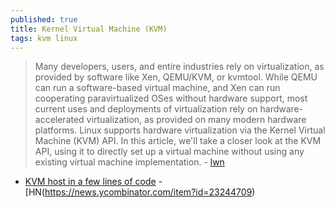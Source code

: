 ```yaml
---
published: true
title: Kernel Virtual Machine (KVM)
tags: kvm linux
---
```

> Many developers, users, and entire industries rely on virtualization, as provided by software like Xen, QEMU/KVM, or kvmtool. While QEMU can run a software-based virtual machine, and Xen can run cooperating paravirtualized OSes without hardware support, most current uses and deployments of virtualization rely on hardware-accelerated virtualization, as provided on many modern hardware platforms. Linux supports hardware virtualization via the Kernel Virtual Machine (KVM) API. In this article, we'll take a closer look at the KVM API, using it to directly set up a virtual machine without using any existing virtual machine implementation. - [lwn](https://lwn.net/Articles/658511/)

- [KVM host in a few lines of code](https://zserge.com/posts/kvm/) - [HN(https://news.ycombinator.com/item?id=23244709)
